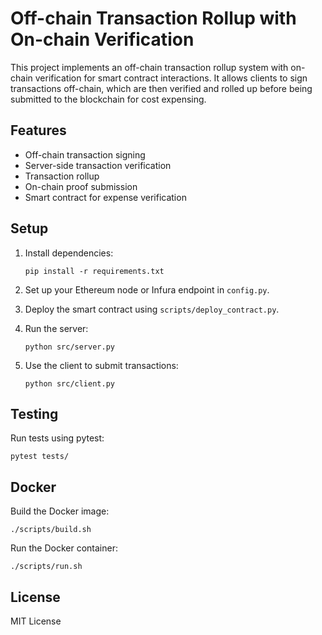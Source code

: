 
# Off-chain Transaction Rollup with On-chain Verification

This project implements an off-chain transaction rollup system with on-chain verification for smart contract interactions. It allows clients to sign transactions off-chain, which are then verified and rolled up before being submitted to the blockchain for cost expensing.

## Features

- Off-chain transaction signing
- Server-side transaction verification
- Transaction rollup
- On-chain proof submission
- Smart contract for expense verification

## Setup

1. Install dependencies:
   ```
   pip install -r requirements.txt
   ```

2. Set up your Ethereum node or Infura endpoint in `config.py`.

3. Deploy the smart contract using `scripts/deploy_contract.py`.

4. Run the server:
   ```
   python src/server.py
   ```

5. Use the client to submit transactions:
   ```
   python src/client.py
   ```

## Testing

Run tests using pytest:
```
pytest tests/
```

## Docker

Build the Docker image:
```
./scripts/build.sh
```

Run the Docker container:
```
./scripts/run.sh
```

## License

MIT License
